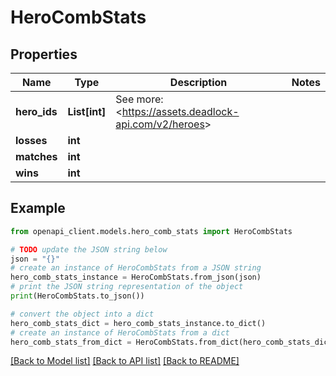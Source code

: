 # HeroCombStats


## Properties

Name | Type | Description | Notes
------------ | ------------- | ------------- | -------------
**hero_ids** | **List[int]** | See more: &lt;https://assets.deadlock-api.com/v2/heroes&gt; | 
**losses** | **int** |  | 
**matches** | **int** |  | 
**wins** | **int** |  | 

## Example

```python
from openapi_client.models.hero_comb_stats import HeroCombStats

# TODO update the JSON string below
json = "{}"
# create an instance of HeroCombStats from a JSON string
hero_comb_stats_instance = HeroCombStats.from_json(json)
# print the JSON string representation of the object
print(HeroCombStats.to_json())

# convert the object into a dict
hero_comb_stats_dict = hero_comb_stats_instance.to_dict()
# create an instance of HeroCombStats from a dict
hero_comb_stats_from_dict = HeroCombStats.from_dict(hero_comb_stats_dict)
```
[[Back to Model list]](../README.md#documentation-for-models) [[Back to API list]](../README.md#documentation-for-api-endpoints) [[Back to README]](../README.md)


